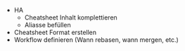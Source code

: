 - HA
  - Cheatsheet Inhalt komplettieren
  - Aliasse befüllen
- Cheatsheet Format erstellen
- Workflow definieren (Wann rebasen, wann mergen, etc.)
